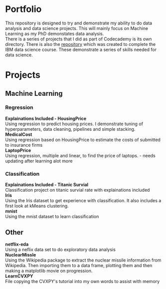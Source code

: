 # Portfolio

This repository is designed to try and demonstrate my ability to do data analysis and data science projects. This will mainly focus on Machine Learning as my PhD demonstates data analysis.                             
There is a series of projects that I did as part of Codecademy is its own directory. There is also the [repository](https://github.com/AndrewJGroves/IBMCaptoneProject) which was created to complete the IBM data science course. These demonstrate a series of skills needed for data science.

# Projects
## Machine Learning
### Regression
**Explainations Included - HousingPrice**                   
Using regression to predict housing prices. I demonstrate tuning of hyperparameters, data cleaning, pipelines and simple stacking.    
**MedicalCost**                 
Using regression based on HousingPrice to estimate the costs of submitted to insurance firms            
**LaptopPrice**     
Using regression, multiple and linear, to find the price of laptops. - needs updating after learning alot more  

### Classification   
**Explainations Included - Titanic Survial**       
Classification project on titanic survial rate with explainations included          
**Iris**       
Using the Iris dataset to get experience with classification. It also includes a first look at kMeans clustering.            
**mnist**               
Using the mnist dataset to learn classification          


## Other
**netflix-eda**       
Using a neflix data set to do exploratory data analysis         
**NuclearMissle**       
Using the Wikipedia package to extract the nuclear missile information from Wikipedia. Then importing them to a data frame, plotting them and then making a matplotlib movie on progression.   
**LearnCVXPY**                 
File copying the CVXPY's tutorial into my own words to assist with memory        

   
